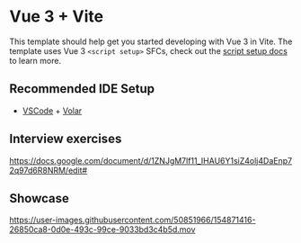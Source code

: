 # Vue 3 + Vite

This template should help get you started developing with Vue 3 in Vite. The template uses Vue 3 `<script setup>` SFCs, check out the [script setup docs](https://v3.vuejs.org/api/sfc-script-setup.html#sfc-script-setup) to learn more.

## Recommended IDE Setup

- [VSCode](https://code.visualstudio.com/) + [Volar](https://marketplace.visualstudio.com/items?itemName=johnsoncodehk.volar)

## Interview exercises

https://docs.google.com/document/d/1ZNJgM7lf11_IHAU6Y1siZ4olj4DaEnp72q97d6R8NRM/edit#

## Showcase

https://user-images.githubusercontent.com/50851966/154871416-26850ca8-0d0e-493c-99ce-9033bd3c4b5d.mov

